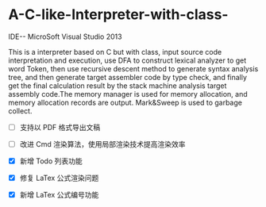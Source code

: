 # A-C-like-Interpreter-with-class-
IDE-- MicroSoft Visual Studio 2013

This is a interpreter based on C but with class, input source code interpretation and execution, use DFA to construct lexical analyzer to get word Token, then use recursive descent method to generate syntax analysis tree, and then generate target assembler code by type check, and finally get the final calculation result by the stack machine analysis target assembly code.The memory manager is used for memory allocation, and memory allocation records are output. Mark&Sweep is used to garbage collect.

- [ ] 支持以 PDF 格式导出文稿
- [ ] 改进 Cmd 渲染算法，使用局部渲染技术提高渲染效率
- [x] 新增 Todo 列表功能
- [x] 修复 LaTex 公式渲染问题
- [x] 新增 LaTex 公式编号功能

 
